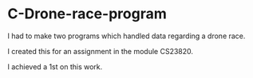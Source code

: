 # C-Drone-race-program
I had to make two programs which handled data regarding a drone race.

I created this for an assignment in the module CS23820.

I achieved a 1st on this work.
